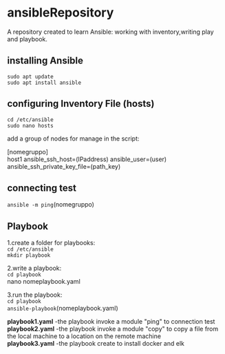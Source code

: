 # ansibleRepository   
A repository created to learn Ansible: working with inventory,writing play and playbook.      

## installing Ansible    
`sudo apt update`   
`sudo apt install ansible`    

## configuring Inventory File (hosts)    
`cd /etc/ansible`   
`sudo nano hosts`   

add a group of nodes for manage in the script:    

[nomegruppo]    
host1 ansible_ssh_host=(IPaddress) ansible_user=(user) ansible_ssh_private_key_file=(path_key)    

## connecting test    
`ansible -m ping`(nomegruppo)   

## Playbook    
1.create a folder for playbooks:    
`cd /etc/ansible`   
`mkdir playbook`    

2.write a playbook:   
`cd playbook`   
nano nomeplaybook.yaml    

3.run the playbook:   
`cd playbook`   
`ansible-playbook`(nomeplaybook.yaml)   

**playbook1.yaml** -the playbook invoke a module "ping" to connection test         
**playbook2.yaml** -the playbook invoke a module "copy" to copy a file from the local machine to a location on the remote machine   
**playbook3.yaml** -the playbook create to install docker and elk






